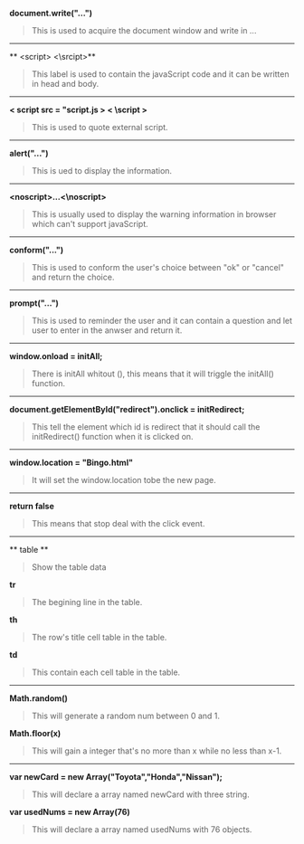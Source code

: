**document.write("...")**
>This is used to acquire the document window
>and write in ...
****
** &lt;script&gt; &lt;\\srcipt&gt;**
>This label is used to contain  the javaScript code
>and it can be written in head and body.

****
**&lt; script src = "script.js &gt; &lt; \\script &gt;**
>This is used to quote external script.

****
**alert("...")**
>This is ued to display the information.

****
**&lt;noscript&gt;...&lt;\\noscript&gt;**
>This is usually used to display the warning
>information in browser which can't support
>javaScript.

****
**conform("...")**
>This is used to conform the user's choice
>between "ok" or "cancel" and return the choice.

****
**prompt("...")**
>This is used to reminder the user and it can contain
>a question and let user to enter in the anwser and
>return it.

****
**window.onload = initAll;**
>There is initAll whitout (), this means that it will
>triggle the initAll() function.

****
**document.getElementById("redirect").onclick = initRedirect;**
>This tell the element which id is redirect that it should
>call the initRedirect() function when it is clicked on.

****
**window.location = "Bingo.html"**
>It will set the window.location tobe the new page.

****
**return false**
>This means that stop deal with the click event.

****
** table **
>Show the table data

**tr**
>The begining line in the table.

**th**
>The row's title cell table in the table.

**td**
>This contain each cell table in the table.

****
**Math.random()**
>This will generate a random num between 0 and 1.

**Math.floor(x)**
>This will gain a integer that's no more than x while
>no less than x-1.

****
**var newCard = new Array("Toyota","Honda","Nissan");**
>This will declare a array named newCard with three string.

**var usedNums = new Array(76)**
>This will declare a array named usedNums with 76 objects.

